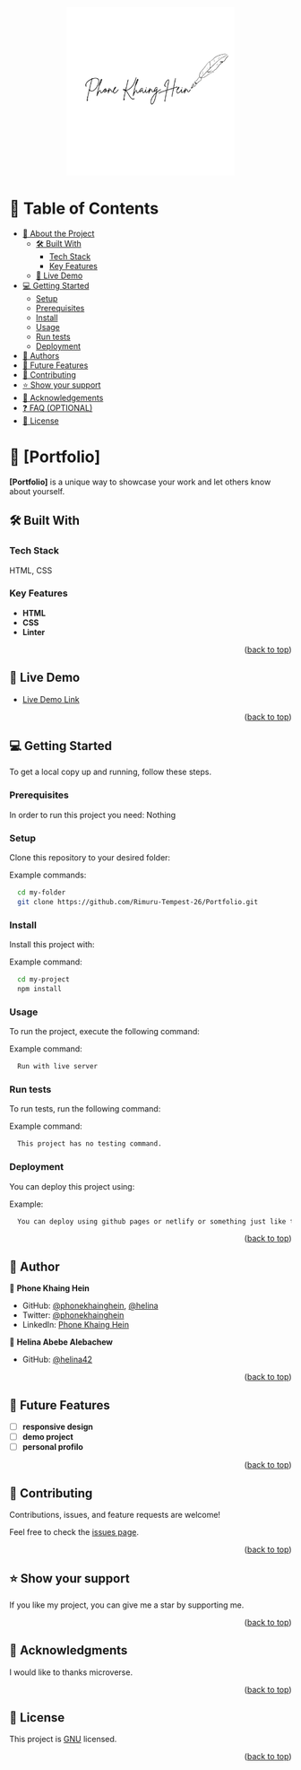 <a name="readme-top"></a>

<div align="center">
  <img src="images/signature.png" alt="logo" width="300"  height="auto" />
  <br/>
</div>

<!-- TABLE OF CONTENTS -->

# 📗 Table of Contents

- [📖 About the Project](#about-project)
  - [🛠 Built With](#built-with)
    - [Tech Stack](#tech-stack)
    - [Key Features](#key-features)
  - [🚀 Live Demo](#live-demo)
- [💻 Getting Started](#getting-started)
  - [Setup](#setup)
  - [Prerequisites](#prerequisites)
  - [Install](#install)
  - [Usage](#usage)
  - [Run tests](#run-tests)
  - [Deployment](#deployment)
- [👥 Authors](#authors)
- [🔭 Future Features](#future-features)
- [🤝 Contributing](#contributing)
- [⭐️ Show your support](#support)
- [🙏 Acknowledgements](#acknowledgements)
- [❓ FAQ (OPTIONAL)](#faq)
- [📝 License](#license)

<!-- PROJECT DESCRIPTION -->

# 📖 [Portfolio] <a name="about-project"></a>

**[Portfolio]** is a unique way to showcase your work and let others know about yourself.

## 🛠 Built With <a name="built-with"></a>

### Tech Stack <a name="tech-stack"></a>

<p>HTML, CSS</p>

<!-- Features -->

### Key Features <a name="key-features"></a>

- **HTML**
- **CSS**
- **Linter**

<p align="right">(<a href="#readme-top">back to top</a>)</p>

<!-- LIVE DEMO -->

## 🚀 Live Demo <a name="live-demo"></a>

- [Live Demo Link](https://phonekhainghein-portfolio.netlify.app/)

<p align="right">(<a href="#readme-top">back to top</a>)</p>

<!-- GETTING STARTED -->

## 💻 Getting Started <a name="getting-started"></a>

To get a local copy up and running, follow these steps.

### Prerequisites

In order to run this project you need: Nothing

### Setup

Clone this repository to your desired folder:

Example commands:

```sh
  cd my-folder
  git clone https://github.com/Rimuru-Tempest-26/Portfolio.git
```

### Install

Install this project with:

Example command:

```sh
  cd my-project
  npm install
```

### Usage

To run the project, execute the following command:

Example command:

```sh
  Run with live server
```

### Run tests

To run tests, run the following command:

Example command:

```sh
  This project has no testing command.
```

### Deployment

You can deploy this project using:

Example:

```sh
  You can deploy using github pages or netlify or something just like that.
```

<p align="right">(<a href="#readme-top">back to top</a>)</p>

<!-- AUTHORS -->

## 👥 Author <a name="authors"></a>
👤 **Phone Khaing Hein**

- GitHub: [@phonekhainghein](https://github.com/Rimuru-Tempest-26), [@helina](https://github.com/helina42)
- Twitter: [@phonekhainghein](https://twitter.com/PhoneKhaingHein)
- LinkedIn: [Phone Khaing Hein](https://www.linkedin.com/in/phone-khaing-hein-759497216/)

👤 **Helina Abebe Alebachew**

- GitHub: [@helina42](https://github.com/helina42)

<p align="right">(<a href="#readme-top">back to top</a>)</p>

<!-- FUTURE FEATURES -->

## 🔭 Future Features <a name="future-features"></a>

- [ ] **responsive design**
- [ ] **demo project**
- [ ] **personal profilo**

<p align="right">(<a href="#readme-top">back to top</a>)</p>

<!-- CONTRIBUTING -->

## 🤝 Contributing <a name="contributing"></a>

Contributions, issues, and feature requests are welcome!

Feel free to check the [issues page](../../issues/).

<p align="right">(<a href="#readme-top">back to top</a>)</p>

<!-- SUPPORT -->

## ⭐️ Show your support <a name="support"></a>

If you like my project, you can give me a star by supporting me.

<p align="right">(<a href="#readme-top">back to top</a>)</p>

<!-- ACKNOWLEDGEMENTS -->

## 🙏 Acknowledgments <a name="acknowledgements"></a>

I would like to thanks microverse.

<p align="right">(<a href="#readme-top">back to top</a>)</p>

<!-- LICENSE -->

## 📝 License <a name="license"></a>

This project is [GNU](./LICENSE) licensed.

<p align="right">(<a href="#readme-top">back to top</a>)</p>
